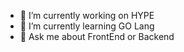 - 🔭 I’m currently working on HYPE
- 🌱 I’m currently learning GO Lang
- 💬 Ask me about FrontEnd or Backend

